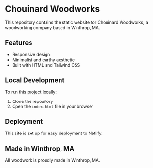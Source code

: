# Chouinard Woodworks

This repository contains the static website for Chouinard Woodworks, a woodworking company based in Winthrop, MA.

## Features

- Responsive design
- Minimalist and earthy aesthetic
- Built with HTML and Tailwind CSS

## Local Development

To run this project locally:

1. Clone the repository
2. Open the `index.html` file in your browser

## Deployment

This site is set up for easy deployment to Netlify.

## Made in Winthrop, MA

All woodwork is proudly made in Winthrop, MA.
